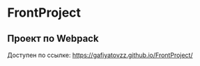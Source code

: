 # FrontProject
## Проект по Webpack
Доступен по ссылке: https://gafiyatovzz.github.io/FrontProject/
